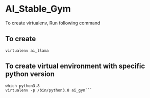 # AI_Stable_Gym

To create virtualenv, Run following command

## To create
```
virtualenv ai_llama
```

## To create virtual environment with specific python version
```
which python3.8
virtualenv -p /bin/python3.8 ai_gym```
```
